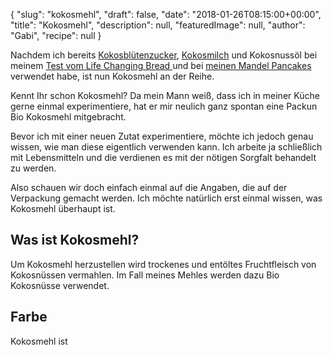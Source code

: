 {
    "slug": "kokosmehl",
    "draft": false,
    "date": "2018-01-26T08:15:00+00:00",
    "title": "Kokosmehl",
    "description": null,
    "featuredImage": null,
    "author": "Gabi",
    "recipe": null
}

Nachdem ich bereits  [Kokosblütenzucker](https://kochfokus.de/artikel/bananenbrot-im-mueslischaelchen-ein-schaelchen-voll-glueck/ "Kokosblütenzucker"), [Kokosmilch](https://kochfokus.de/artikel/goldener-herbst-porridge/ "Kokosmilch") und Kokosnussöl bei meinem [Test vom Life Changing Bread ](https://kochfokus.de/artikel/the-life-changing-bread-im-test/ "Test vom Life Changing Bread ") und bei [meinen Mandel Pancakes ](https://kochfokus.de/artikel/mandel-pancakes/ "meinen Mandel Pancakes ")verwendet habe, ist nun Kokosmehl an der Reihe.

Kennt Ihr schon Kokosmehl? Da mein Mann weiß, dass ich in meiner Küche gerne einmal experimentiere, hat er mir neulich ganz spontan eine Packun Bio Kokosmehl mitgebracht. 

Bevor ich mit einer neuen Zutat experimentiere, möchte ich jedoch genau wissen, wie man diese eigentlich verwenden kann. Ich arbeite ja schließlich mit Lebensmitteln und die verdienen es mit der nötigen Sorgfalt behandelt zu werden.

Also schauen wir doch einfach einmal auf die Angaben, die auf der Verpackung gemacht werden. Ich möchte natürlich erst einmal wissen, was Kokosmehl überhaupt ist.

## Was ist Kokosmehl?

Um Kokosmehl herzustellen wird trockenes und entöltes Fruchtfleisch von Kokosnüssen vermahlen. Im Fall meines Mehles werden dazu Bio Kokosnüsse verwendet.

## Farbe

Kokosmehl ist